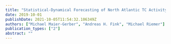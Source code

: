 ```yaml
---
title: "Statistical-Dynamical Forecasting of North Atlantic TC Activity on the Subseasonal Time Scales"
date: 2019-10-01
publishDate: 2021-10-05T11:54:32.106349Z
authors: ["Michael Maier-Gerber", "Andreas H. Fink", "Michael Riemer"]
publication_types: ["2"]
abstract: ""
---
```


